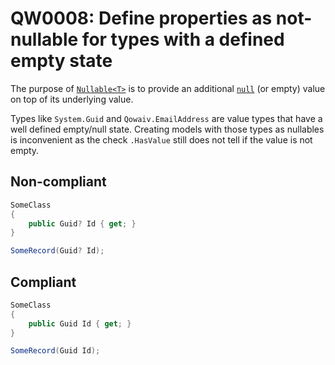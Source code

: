 # QW0008: Define properties as not-nullable for types with a defined empty state

The purpose of [`Nullable<T>`](https://learn.microsoft.com/en-us/dotnet/csharp/language-reference/builtin-types/nullable-value-types)
is to provide an additional [`null`](https://learn.microsoft.com/en-us/dotnet/csharp/language-reference/keywords/null)
(or empty) value on top of its underlying value.

Types like `System.Guid` and `Qowaiv.EmailAddress` are value types that have a
well defined empty/null state. Creating models with those types as nullables is
inconvenient as the check `.HasValue` still does not tell if the value is not
empty.

## Non-compliant
``` C#
SomeClass
{
    public Guid? Id { get; }
}

SomeRecord(Guid? Id);
```

## Compliant
``` C#
SomeClass
{
    public Guid Id { get; }
}

SomeRecord(Guid Id);
```
